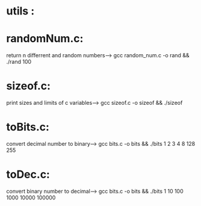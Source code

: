 # utils :


# randomNum.c:

return n differrent and random numbers--> gcc random_num.c  -o rand && ./rand 100

# sizeof.c:

print sizes and limits of c variables--> gcc sizeof.c -o sizeof && ./sizeof

# toBits.c:

convert decimal number to binary--> gcc bits.c -o bits && ./bits 1 2 3 4 8 128 255

# toDec.c:

convert binary number to decimal--> gcc bits.c -o bits && ./bits 1 10 100 1000 10000 100000